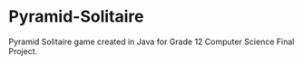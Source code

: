 # Pyramid-Solitaire

Pyramid Solitaire game created in Java for Grade 12 Computer Science Final Project.

